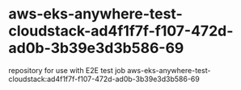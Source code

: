 # aws-eks-anywhere-test-cloudstack-ad4f1f7f-f107-472d-ad0b-3b39e3d3b586-69
repository for use with E2E test job aws-eks-anywhere-test-cloudstack:ad4f1f7f-f107-472d-ad0b-3b39e3d3b586-69
